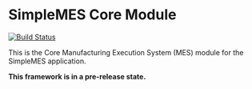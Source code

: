 # SimpleMES Core Module

[![Build Status](https://github.com/simplemes/simplemes-core/workflows/BuildAndTestAll/badge.svg)](https://github.com/simplemes/simplemes-core/actions)


This is the Core Manufacturing Execution System (MES) module for the SimpleMES application.  

**This framework is in a pre-release state.**



